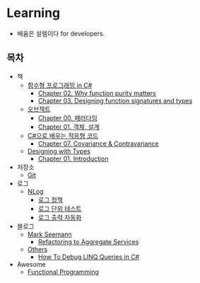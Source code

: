 # Learning
- 배움은 설렘이다 for developers.

## 목차
- 책
  - [함수형 프로그래밍 in C#](./Books/FPinCSharp)
    - [Chapter 02. Why function purity matters](./Books/FPinCSharp/Ch02)
    - [Chapter 03. Designing function signatures and types](./Books/FPinCSharp/Ch03)	
  - [오브젝트](./Books/Object)
    - [Chapter 00. 패러다임](./Books/Object/Ch00)
	- [Chapter 01. 객체, 설계](./Books/Object/Ch01)
  - [C#으로 배우는 적응형 코드](./Books/AdaptiveCode)
    - [Chapter 07. Covariance & Contravariance](./Books/AdaptiveCode/Ch07)
  - [Designing with Types](./Books/DesigningWithTypes)
    - [Chapter 01. Introduction](./Books/DesigningWithTypes/Ch01)
- 저장소
  - [Git](./Repo/Git)
- 로그
  - [NLog](./Logs/NLog)
    - [로그 정책](./Logs/NLog/Policy)
	- [로그 단위 테스트](./Logs/NLog/UnitTest)
	- [로그 출력 자동화](./Logs/NLog/Tracer)
- 블로그
  - [Mark Seemann](./Blogs/MarkSeemann)
    - [Refactoring to Aggregate Services](./Blogs/MarkSeemann/RefactoringToAggregateServices)
  - [Others](./Blogs/Others)	
    - [How To Debug LINQ Queries in C#](./Blogs/Others/HowToDebugLINQQueriesInCSharp)
- Awesome
  - [Functional Programming](./Awesome/FP)
